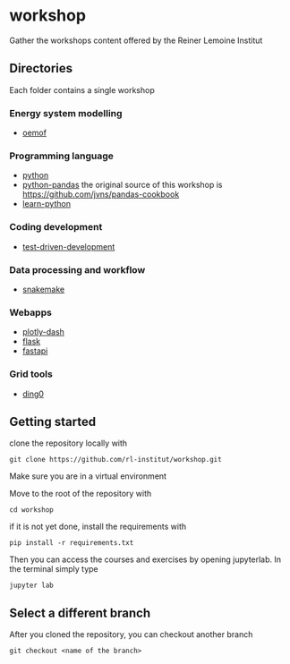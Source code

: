 # workshop
Gather the workshops content offered by the Reiner Lemoine Institut

## Directories
Each folder contains a single workshop
### Energy system modelling
- [oemof](oemof)
### Programming language
- [python](python)
- [python-pandas](python-pandas)
    the original source of this workshop is https://github.com/jvns/pandas-cookbook
- [learn-python](learn-python)
### Coding development
- [test-driven-development](test-driven-development)
### Data processing and workflow
- [snakemake](snakemake)
### Webapps
- [plotly-dash](plotly-dash)
- [flask](flask)
- [fastapi](fastapi)
### Grid tools
- [ding0](ding0)


## Getting started
clone the repository locally with
```
git clone https://github.com/rl-institut/workshop.git
```

Make sure you are in a virtual environment

Move to the root of the repository with
```
cd workshop
```

if it is not yet done, install the requirements with 
```
pip install -r requirements.txt
```

Then you can access the courses and exercises by opening jupyterlab.
In the terminal simply type
```
jupyter lab
```

## Select a different branch
After you cloned the repository, you can checkout another branch
```
git checkout <name of the branch>
```
